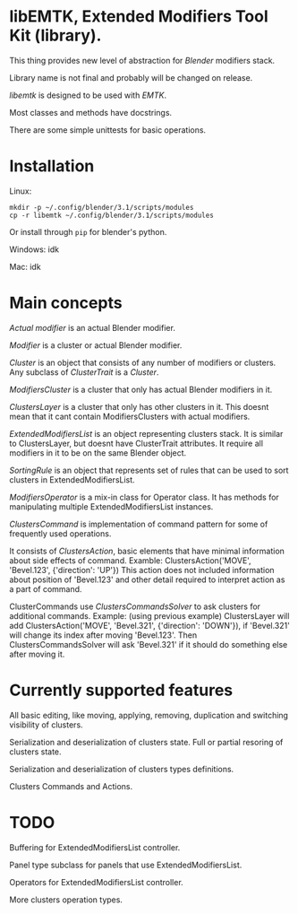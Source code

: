 libEMTK, Extended Modifiers Tool Kit (library).
=======================================

This thing provides new level of abstraction for _Blender_ modifiers stack.

Library name is not final and probably will be changed on release.

_libemtk_ is designed to be used with _EMTK_.

Most classes and methods have docstrings.

There are some simple unittests for basic operations.

# Installation
Linux:
```
mkdir -p ~/.config/blender/3.1/scripts/modules
cp -r libemtk ~/.config/blender/3.1/scripts/modules
```
Or install through `pip` for blender's python.

Windows:
idk

Mac:
idk

# Main concepts
_Actual_ _modifier_ is an actual Blender modifier.

_Modifier_ is a cluster or actual Blender modifier.

_Cluster_ is an object that consists of any number
of modifiers or clusters.
Any subclass of _ClusterTrait_ is a _Cluster_. 

_ModifiersCluster_ is a cluster that only has
actual Blender modifiers in it.

_ClustersLayer_ is a cluster that only has
other clusters in it. This doesnt mean
that it cant contain ModifiersClusters
with actual modifiers.

_ExtendedModifiersList_ is an object representing
clusters stack. It is similar to ClustersLayer,
but doesnt have ClusterTrait attributes.
It require all modifiers in it to be on the same Blender object.

_SortingRule_ is an object that represents set of
rules that can be used to sort clusters in ExtendedModifiersList.

_ModifiersOperator_ is a mix-in class for Operator class.
It has methods for manipulating multiple
ExtendedModifiersList instances.

_ClustersCommand_ is implementation of command pattern for
some of frequently used operations.

It consists of _ClustersAction_, basic elements that have minimal information
about side effects of command.
Examble:
ClustersAction('MOVE', 'Bevel.123', {'direction': 'UP'})
This action does not included information about position of 'Bevel.123' and
other detail required to interpret action as a part of command.

ClusterCommands use _ClustersCommandsSolver_ to ask clusters for additional commands.
Example:
(using previous example)
ClustersLayer will add ClustersAction('MOVE', 'Bevel.321', {'direction': 'DOWN'}),
if 'Bevel.321' will change its index after moving 'Bevel.123'.
Then ClustersCommandsSolver will ask 'Bevel.321' if it should do something else
after moving it.

# Currently supported features # 
All basic editing, like moving, applying, removing,
duplication and switching visibility of clusters.

Serialization and deserialization of clusters state.
Full or partial resoring of clusters state.

Serialization and deserialization of clusters types definitions.

Clusters Commands and Actions.

# TODO # 
Buffering for ExtendedModifiersList controller.

Panel type subclass for panels that use
ExtendedModifiersList.

Operators for ExtendedModifiersList controller.

More clusters operation types.
